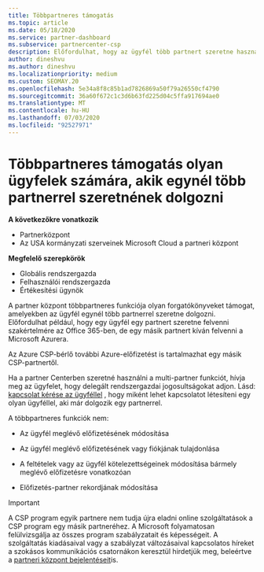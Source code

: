 ```yaml
---
title: Többpartneres támogatás
ms.topic: article
ms.date: 05/18/2020
ms.service: partner-dashboard
ms.subservice: partnercenter-csp
description: Előfordulhat, hogy az ügyfél több partnert szeretne használni a felhőalapú megoldás-szolgáltatói programban, akik különböző szolgáltatásokra szakosodtak.
author: dineshvu
ms.author: dineshvu
ms.localizationpriority: medium
ms.custom: SEOMAY.20
ms.openlocfilehash: 5e34a8f8c85b1ad7826869a50f79a26550cf4790
ms.sourcegitcommit: 36a60f672c1c3d6b63fd225d04c5ffa917694ae0
ms.translationtype: MT
ms.contentlocale: hu-HU
ms.lasthandoff: 07/03/2020
ms.locfileid: "92527971"
---
```

# <a name="multi-partner-support-for-customers-who-want-to-work-with-more-than-one-partner"></a>Többpartneres támogatás olyan ügyfelek számára, akik egynél több partnerrel szeretnének dolgozni

**A következőkre vonatkozik**

-  Partnerközpont
-  Az USA kormányzati szerveinek Microsoft Cloud a partneri központ

**Megfelelő szerepkörök**
-   Globális rendszergazda
-   Felhasználói rendszergazda
-   Értékesítési ügynök

A partner központ többpartneres funkciója olyan forgatókönyveket támogat, amelyekben az ügyfél egynél több partnerrel szeretne dolgozni. Előfordulhat például, hogy egy ügyfél egy partnert szeretne felvenni szakértelmére az Office 365-ben, de egy másik partnert kíván felvenni a Microsoft Azurera. 

Az Azure CSP-bérlő további Azure-előfizetést is tartalmazhat egy másik CSP-partnertől.

Ha a partner Centerben szeretné használni a multi-partner funkciót, hívja meg az ügyfelet, hogy delegált rendszergazdai jogosultságokat adjon. Lásd: [kapcsolat kérése az ügyféllel](request-a-relationship-with-a-customer.md) , hogy miként lehet kapcsolatot létesíteni egy olyan ügyféllel, aki már dolgozik egy partnerrel.

A többpartneres funkciók nem:

- Az ügyfél meglévő előfizetésének módosítása

- Az ügyfél meglévő előfizetésének vagy fiókjának tulajdonlása

- A feltételek vagy az ügyfél kötelezettségeinek módosítása bármely meglévő előfizetésre vonatkozóan

- Előfizetés-partner rekordjának módosítása

> [!IMPORTANT]  
> A CSP program egyik partnere nem tudja újra eladni online szolgáltatások a CSP program egy másik partneréhez. A Microsoft folyamatosan felülvizsgálja az összes program szabályzatait és képességeit. A szolgáltatás kiadásaival vagy a szabályzat változásaival kapcsolatos híreket a szokásos kommunikációs csatornákon keresztül hirdetjük meg, beleértve a [partneri központ bejelentéseit](announcements/index.md)is.






